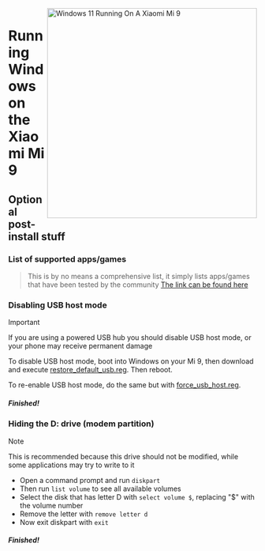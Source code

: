 <img align="right" src="https://raw.githubusercontent.com/woacepheus/Port-Windows-11-Xiaomi-Mi-9/main/cepheus.png" width="425" alt="Windows 11 Running On A Xiaomi Mi 9">

# Running Windows on the Xiaomi Mi 9

## Optional post-install stuff

### List of supported apps/games
> This is by no means a comprehensive list, it simply lists apps/games that have been tested by the community
[The link can be found here](https://docs.google.com/spreadsheets/d/1XYuoySgYQE0HL573sA-0RGMX7I4lt5rWJuQ8Z8yRJNY/edit?usp=drivesdk)

### Disabling USB host mode
> [!Important]
> If you are using a powered USB hub you should disable USB host mode, or your phone may receive permanent damage

To disable USB host mode, boot into Windows on your Mi 9, then download and execute [restore_default_usb.reg](https://github.com/woacepheus/Port-Windows-11-Xiaomi-Mi-9/blob/main/guide/tools/restore_default_usb.reg). Then reboot.

To re-enable USB host mode, do the same but with [force_usb_host.reg](https://github.com/woacepheus/Port-Windows-11-Xiaomi-Mi-9/blob/main/guide/tools/force_usb_host.reg).

##### Finished!

### Hiding the D: drive (modem partition)
> [!NOTE]
> This is recommended because this drive should not be modified, while some applications may try to write to it

- Open a command prompt and run ```diskpart```
- Then run ```list volume``` to see all available volumes
- Select the disk that has letter D with ```select volume $```, replacing "$" with the volume number
- Remove the letter with ```remove letter d```
- Now exit diskpart with ```exit```

##### Finished!








